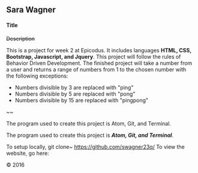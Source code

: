 ## Sara Wagner
#### Title

~~Description~~

This is a project for week 2 at Epicodus. It includes languages **HTML, CSS, Bootstrap, Javascript, and Jquery**. This project will follow the rules of Behavior Driven Development. The finished project will take a number from a user and returns a range of numbers from 1 to the chosen number with the following exceptions:
 - Numbers divisible by 3 are replaced with "ping"
 - Numbers divisible by 5 are replaced with "pong"
 - Numbers divisible by 15 are replaced with "pingpong"

~~

The program used to create this project is Atom, Git, and Terminal.

The program used to create this project is ***Atom, Git, and Terminal***.

To setup locally, git clone~ https://github.com/swagner23q/
To view the website, go here:

&copy; 2016
